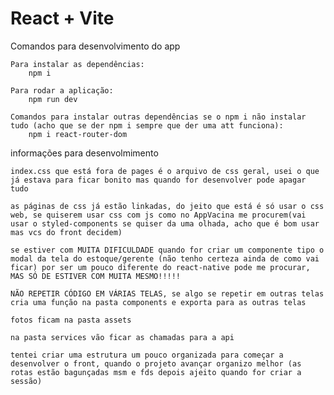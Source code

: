 # React + Vite

Comandos para desenvolvimento do app

	Para instalar as dependências: 
        npm i

    Para rodar a aplicação:
        npm run dev

    Comandos para instalar outras dependências se o npm i não instalar tudo (acho que se der npm i sempre que der uma att funciona):
        npm i react-router-dom

informações para desenvolmimento

    index.css que está fora de pages é o arquivo de css geral, usei o que já estava para ficar bonito mas quando for desenvolver pode apagar tudo

    as páginas de css já estão linkadas, do jeito que está é só usar o css web, se quiserem usar css com js como no AppVacina me procurem(vai usar o styled-components se quiser da uma olhada, acho que é bom usar mas vcs do front decidem)

    se estiver com MUITA DIFICULDADE quando for criar um componente tipo o modal da tela do estoque/gerente (não tenho certeza ainda de como vai ficar) por ser um pouco diferente do react-native pode me procurar, MAS SÓ DE ESTIVER COM MUITA MESMO!!!!!

    NÃO REPETIR CÓDIGO EM VÁRIAS TELAS, se algo se repetir em outras telas cria uma função na pasta components e exporta para as outras telas

    fotos ficam na pasta assets

    na pasta services vão ficar as chamadas para a api

    tentei criar uma estrutura um pouco organizada para começar a desenvolver o front, quando o projeto avançar organizo melhor (as rotas estão bagunçadas msm e fds depois ajeito quando for criar a sessão)